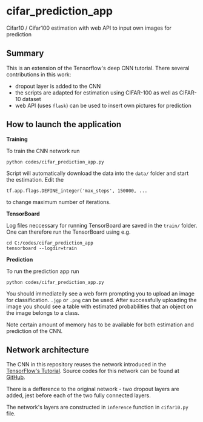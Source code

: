 # cifar_prediction_app

Cifar10 / Cifar100 estimation with web API to input own images for prediction

## Summary

This is an extension of the Tensorflow's deep CNN tutorial. There several contributions in this work:

 - dropout layer is added to the CNN
 - the scripts are adapted for estimation using CIFAR-100 as well as CIFAR-10 dataset
 - web API (uses `flask`) can be used to insert own pictures for prediction
 
## How to launch the application
 
**Training**

To train the CNN network run
 
```
python codes/cifar_prediction_app.py
```
 
Script will automatically download the data into the `data/` folder and start the estimation.
Edit the

```
tf.app.flags.DEFINE_integer('max_steps', 150000, ...
```

to change maximum number of iterations.

**TensorBoard**

Log files neccessary for running TensorBoard are saved in the `train/` folder.
One can therefore run the TensorBoard using e.g.

```
cd C:/codes/cifar_prediction_app
tensorboard --logdir=train
```
 
**Prediction**
 
To run the prediction app run

```
python codes/cifar_prediction_app.py
```

You should immediatelly see a web form prompting you to upload an image for classification. `.jgp` or `.png` can be used. After successfully uploading the image you should see a table with estimated probabilities that an object on the image belongs to a class.

Note certain amount of memory has to be available for both estimation and prediction of the CNN. 

## Network architecture

The CNN in this repository reuses the network introduced in the [TensorFlow's Tutorial](https://www.tensorflow.org/tutorials/deep_cnn). Source codes for this network can be found at [GitHub](https://github.com/tensorflow/models/tree/master/tutorials/image/cifar10). 

There is a defference to the original network - two dropout layers are added, jest before each of the two fully connected layers.

The network's layers are constructed in `inference` function in `cifar10.py` file.
